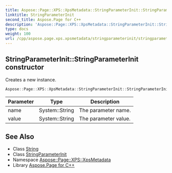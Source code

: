 ```yaml
---
title: Aspose::Page::XPS::XpsMetadata::StringParameterInit::StringParameterInit constructor
linktitle: StringParameterInit
second_title: Aspose.Page for C++
description: 'Aspose::Page::XPS::XpsMetadata::StringParameterInit::StringParameterInit constructor. Creates a new instance in C++.'
type: docs
weight: 100
url: /cpp/aspose.page.xps.xpsmetadata/stringparameterinit/stringparameterinit/
---
```

## StringParameterInit::StringParameterInit constructor


Creates a new instance.

```cpp
Aspose::Page::XPS::XpsMetadata::StringParameterInit::StringParameterInit(System::String name, System::String value)
```


| Parameter | Type | Description |
| --- | --- | --- |
| name | System::String | The parameter name. |
| value | System::String | The parameter value. |

## See Also

* Class [String](../../../system/string/)
* Class [StringParameterInit](../)
* Namespace [Aspose::Page::XPS::XpsMetadata](../../)
* Library [Aspose.Page for C++](../../../)
